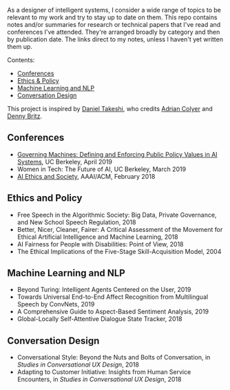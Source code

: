 As a designer of intelligent systems, I consider a wide range of topics to be relevant to my work and try to stay up to date on them. This repo contains notes and/or summaries for research or technical papers that I've read and conferences I've attended. They're arranged broadly by category and then by publication date. The links direct to my notes, unless I haven't yet written them up.

Contents:

- [Conferences](#conferences)
- [Ethics & Policy](#ethics-and-policy)
- [Machine Learning and NLP](#machine-learning-and-nlp)
- [Conversation Design](#conversation-design)

This project is inspired by [Daniel Takeshi][1], who credits [Adrian Colyer][2] and [Denny Britz][3].


## Conferences

- [Governing Machines: Defining and Enforcing Public Policy Values in AI Systems](/conferences/BCLT-BLTJ_Symposium_Governing_Machines_Defining_and_Enforcing_Public_Policy_Values_in_AI_Systems.md), UC Berkeley, April 2019
- Women in Tech: The Future of AI, UC Berkeley, March 2019
- [AI Ethics and Society](/conferences/AIES_2018.md), AAAI/ACM, February 2018


## Ethics and Policy

- Free Speech in the Algorithmic Society: Big Data, Private Governance, and New School Speech Regulation, 2018
- Better, Nicer, Cleaner, Fairer: A Critical Assessment of the Movement for Ethical Artificial Intelligence and Machine Learning, 2018
- AI Fairness for People with Disabilities: Point of View, 2018
- The Ethical Implications of the Five-Stage Skill-Acquisition Model, 2004


## Machine Learning and NLP

- Beyond Turing: Intelligent Agents Centered on the User, 2019
- Towards Universal End-to-End Affect Recognition from Multilingual Speech by ConvNets, 2019
- A Comprehensive Guide to Aspect-Based Sentiment Analysis, 2019
- Global-Locally Self-Attentive Dialogue State Tracker, 2018


## Conversation Design

- Conversational Style: Beyond the Nuts and Bolts of Conversation, in _Studies in Conversational UX Design_, 2018
- Adapting to Customer Initiative: Insights from Human Service Encounters, in _Studies in Conversational UX Design_, 2018



[1]:https://github.com/DanielTakeshi/Paper_Notes
[2]:https://blog.acolyer.org/about/
[3]:https://github.com/dennybritz/deeplearning-papernotes
